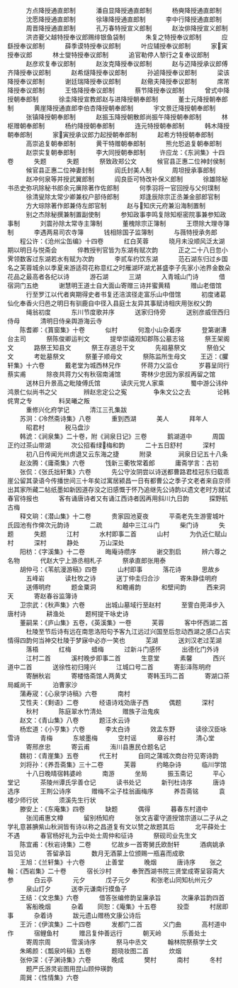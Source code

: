 <!-- { "loadSidebar": true } -->
　　　方点降授通直郎制
　　　潘自显降授通直郎制
　　　杨奭降授通直郎制
　　　沈愿降授通直郎制
　　　徐瑑降授通直郎制
　　　李中行降授通直郎制
　　　周晋降授通直郎制
　　　孔万春特授宣义郎制
　　　赵汝俳降授宣义郎制
　　　洪咨夔父越特授奉议郎赐绯银鱼袋制
　　　朱复之特授奉议郎制
　　　应繇授奉议郎制
　　　薛季谟特授奉议郎制
　　　叶应辅授奉议郎制
　　　家寅授奉议郎
　　　林士燮特授奉议郎制
　　　追官勒停人黎行之复奉议郎制
　　　赵彦欢复奉议郎制
　　　赵汝克降授奉议郎制
　　　赵与迈降授承议郎傅齐降授奉议郎制
　　　赵希燧降授奉议郎制
　　　孙逌降授奉议郎制
　　　梁该降授奉议郎制
　　　谢廷瑞降授奉议郎制
　　　赵儆夫降授奉议郎制
　　　席芾降授奉议郎制
　　　王恪降授奉议郎制
　　　蔡节降授奉议郎制
　　　曾式中降授朝奉郎制
　　　徐圭降授宣教郎赵与进降授朝奉郎制
　　　董士元降授朝奉郎制
　　　黄崖降授通直郎李伯杏降授朝奉郎制
　　　宇文景迁降授朝奉郎制
　　　张镇降授朝奉郎制
　　　赵振玉降授朝散郎尚振午降授朝奉郎制
　　　林枢赠朝奉郎制
　　　杨约降授朝奉郎制
　　　连元特授朝奉郎制
　　　韩木降授朝奉郎制
　　　家寅授承议郎力起授朝奉郎制
　　　起希方特授朝奉郎制
　　　高崇追复朝奉郎制
　　　黄干特赠朝奉郎制
　　　熊允悊追复朝奉郎制
　　　赵崇实复朝奉郎制
　　　李大同授朝奉郎制
　　许应龙：《东涧集》十四卷
　　　失题 
　　　失题 
　　　祭致政郑公文 
　　　候官县正惠二位神封侯制 
　　　候官县正惠二位神妻封制 
　　　阎氏封美人制 
　　　周坦授承事郎制 
　　　赵冲何泉等并授武翼郎制 
　　　阎良臣可特改补保义郎制 
　　　徐雄除秘书丞史弥巩除秘书郎余元廙除著作佐郎制 
　　　何季羽将一官回授与父何璞制 
　　　徐清叟除太常少卿兼权户部侍郎制 
　　　郑逢辰除宗正丞兼金部郎官制 
　　　方大琮除著作郎兼侍左郎官制 
　　　赵与知庆元府兼沿海制置制 
　　　别之杰除秘撰兼制置副使制 
　　　参知政事李鸣复除知枢密院事兼参知政事制 
　　　刘震孙除太常寺主簿制 
　　　董槐除宗正簿制 
　　　王瓒除大理寺簿制 
　　　李遇两易司农寺簿 
　　　钱相除国子监簿制 
　　　与薇特授承务郎  
　　程公许：《沧州尘缶编》十四卷
　　　红白芙蓉 
　　　晓月未没顺风泛太湖期以明日与悦斋会 
　　　倅教授判官皆为东湖有赋次韵 
　　　正之二十八日忽小霁领数客过东湖若水有赋为次韵 
　　　李贰车约饮东湖 
　　　范石湖东归过乡国名之芙蓉城余以季夏来游适荷花称意红之时雁湖环湖尤甚盛李子先家小池界金数朵花品之最高者各纪以诗 
　　　游石湖 
　　　三湖 
　　　入青城山门诗 
　　　借宿洞门五绝 
　　　谢慧明王道士自大面山寄赠三诗并蜜黄精 
　　　赠山老借馆 
　　　行至罗江以代者爽期得史者书复还涪滨径走富乐山中借馆 
　　　初度诸葛仙化奉香火归邑之明日有驯鹿自中径入县庭士友异其事赋诗相庆用张权父韵 
　　　绳翁初度 
　　　东川节度歌并序 
　　　送家归侍旁 
　　　送别彦威侄西归侍母 
　　　清明日侍亲舆游海云寺  
　　陈耆卿：《篔窗集》十卷 
　　　似村 
　　　何澹小山杂着序 
　　　登第谢漕台主司 
　　　祭陈俊卿运判文 
　　　提举崇禧观知郡陈公墓志铭 
　　　祭王架阁文 
　　　路祭王知县文 
　　　祭王存道总干文 
　　　先祖墓祭文 
　　　祭伯父文 
　　　考妣墓祭文 
　　　祭董子顺母文 
　　　祭陈监所生母文 
　　王迈：《臞轩集》十六卷
　　　戴老堂为城西林兄作 
　　　怀蒋力父监仓 
　　　岁暮呈同行蔡实甫 
　　　除夜共蒋力父有秋宿南浦馆 
　　　寄林少忠因为家叔再留之馆 
　　　送林日升景高之毗陵傅氏馆 
　　　读庆元党人家乘
　　　　蜀中游公讳仲鸿景仁似尚书之父 
　　　　辨赵忠定公之寃 
　　　　争朱文公之去 
　　　　论韩侂冑之专 
　　　　料吴曦之叛  
　　　重修兴化府学记 
　　　清江三孔集跋  
　　苏泂：《冷然斋诗集》八卷
　　　重到西湖 
　　　美人 
　　　拜年人 
　　　昭君村 
　　　税马盘沙  
　　韩淲：《涧泉集》二十卷，附《涧泉日记》三卷 
　　　鹅湖道中 
　　　周国正约过茶山带湖 
　　　次公招看绿梅和韵 
　　　二十五日舒村 
　　　深村 
　　　初八日传闻光州虏退又云东海之捷 
　　　附录
　　　　涧泉日记五十八条  
　　赵汝腾：《庸斋集》六卷
　　　饯新三衢牧常着郎 
　　　庸斋学言：古初  
　　张侃：《张氏拙轩集》六卷
　　　先公守汝阴尝以诗送都曹路君桂冠东归载乖崖公留其录语今传播世间三十年矣过寓居颍昌一日有都曹公之季子文老者来自京师出其家所藏二帖纸墨如新因道存没之旧感慨于怀乃追继先公诗韵以遗文老时方就试春官待报也 
　　　客有诵唐诗者又有诵江西诗者因再用斜川九日韵 
　　　探野航古梅  
　　释文珦：《潜山集》十二卷
　　　贵家园池夏夜 
　　　平斋老先生游霅城叶氏园池有作俾次元韵诗 
　　　二疏 
　　　越中三江斗门 
　　　柴门诗 
　　　失题 
　　　失题 
　　　江村 
　　　水村即事二首 
　　　山村 
　　　为仇近仁赋山村 
　　　深村 
　　　静处 
　　　万山深处  
　　阳枋：《字溪集》十二卷
　　　晦庵诗缵序 
　　　谢交割启 
　　　辨六尊之名物 
　　　代赵大宁上游丞相札子 
　　　祭承直郎张用泰  
　　胡仲弓：《苇航漫游稿》四卷
　　　山村即事 
　　　落花诗 
　　　思故乡 
　　　五峰岩 
　　　读杜牧之诗 
　　　送丁仲圭归合沙 
　　　寄朱静佳明府 
　　　送傅明府 
　　　题金粟洞 
　　　和瞻甫韵 
　　　和壁间韵 
　　　西来洞天 
　　　寄赵春谷监簿诗  
　　卫宗武：《秋声集》六卷
　　　出城山墓域行至赵村 
　　　至霅白莞泽步入唐村诗 
　　　耕渔处 
　　　题柯提干咏史诗  
　　董嗣杲：《庐山集》五卷，《英溪集》一卷
　　　芙蓉 
　　　客中怀西湖二首 
　　　杜陵至节后诗有远在南思洛阳句予客九江远过兴国至后忽动西湖之感口占实情得四韵何当神交杜陵于梦寐中必亦一笑也 
　　　芜湖 
　　　送刘汉老过芜湖 
　　　落梧 
　　　红梅 
　　　蜡梅 
　　　过新斗门感怀 
　　　出德化门外诗 
　　　江村二首 
　　　溪村晚步即事二首 
　　　生意堂 
　　　素馨 
　　　西兴道中二首 
　　　送徐性初归隆兴 
　　　江城口号二首 
　　　寄彭泽陈明府 
　　　寄酬秋岩 
　　　寄楼恪斋馆人两黄丈 
　　　寄韩玉玙二首 
　　　寄湖口茶局臧尚干 
　　　泊曹家沙  
　　蒲寿宬：《心泉学诗稿》六卷
　　　南村  
　　艾性夫：《剩语》二卷
　　　经语诗戏効唐子西 
　　　偶题 
　　　深村 
　　　秋村 
　　　陈庭翠水竹清处 
　　　赠族子治鬼疾  
　　赵文：《青山集》八卷
　　　题汪水云诗  
　　杨宏道：《小亨集》六卷
　　　李太白诗 
　　　效孟东野 
　　　读徐汉臣咏雪诗 
　　　青梅 
　　　东坡墨梅 
　　　空村谣 
　　　章谷村 
　　　清心堂 
　　　寄邢彦忠 
　　　寄云甫 
　　　洧川县惠民仓题名记  
　　魏初：《青崖集》五卷
　　　代王村 
　　　自同之蒲城次商台符见寄诗韵  
　　刘将孙：《养吾斋集》三十二卷
　　　芙蓉 
　　　约略杂诗 
　　　临川学馆 
　　　十八日晚晴宿韩婆岭 
　　　南游 
　　　坐局 
　　　振玉斋记 
　　　平心堂记 
　　　茶陵州谭氏孚善仓记 
　　　读书处记 
　　　新刊杜诗序 
　　　唐诗选序 
　　　王荆公诗序 
　　　赠梅不尘子桂翁画梅序 
　　　养吾斋铭 
　　　袁楼少师行状 
　　　须溪先生行状  
　　滕安上：《东庵集》四卷
　　　缺题 
　　　偶得 
　　　暮春东村道中 
　　　张闰甫惠文樽 
　　　留别杨知府 
　　　张文吉霍守道授馆宗道以二子从之学礼意甚腆紫山秋涧皆有诗以称之昌道复有文以赞之故题其后 
　　　北平薛处士不遇 
　　　春官杨好礼为云中处士周仲和征诗 
　　　祭砚司业先生文  
　　陈宜甫：《秋岩诗集》二卷
　　　忆故乡一首寄舅氏欧耐轩 
　　　酒病姚承旨见访 
　　　答留承旨 
　　　数月无酒蒙上位颁赐一瓶喜而成歌  
　　王旭：《兰轩集》十六卷 
　　　止善堂 
　　　晚烟 
　　　唐诗序 
　　张之翰：《西岩集》二十卷
　　　宿长沙村 
　　　奉贺西湖书院三贤堂成寄呈容斋大参 
　　　白云亭 
　　　元夕 
　　　戊子元夕 
　　　和张老山同知杭州元夕 
　　　泉山灯夕 
　　　送李元谦南行摸鱼子  
　　王结：《文忠集》六卷 
　　　借答张编修韵呈廉承旨 
　　　次廉承旨韵四首 
　　　客船晚烟 
　　　杂着 
　　同恕：《庵集》十五卷
　　　投壶 
　　　村居即事 
　　　杂着诗 
　　　跋元遗山赠杨文康公诗后  
　　王沂：《伊滨集》二十四卷
　　　发都门二首 
　　　义门曲 
　　　高村道中作 
　　　宿鲤鱼村 
　　　赠吕复仲善远行 
　　　朝天岭 
　　　乐善处士 
　　　寄周宗周 
　　　雪溪诗序 
　　　祭马中丞文 
　　　翰林院祭蔡学士文  
　　朱晞颜：《瓢泉吟稿》五卷
　　　题晓妆图二首 
　　　炊烟  
　　张仲深：《子渊诗集》六卷
　　　晚成 
　　　樊村 
　　　南村 
　　　冬村 
　　　题严氏游灵岩图用昆山顾仲瑛韵  
　　周巽：《性情集》六卷
